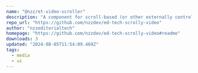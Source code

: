 ```yaml
---
name: "@nzz/et-video-scroller"
description: "A component for scroll-based (or other externally controlled) playback."
repo_url: "https://github.com/nzzdev/ed-tech-scrolly-video"
author: "nzzeditorialtech"
homepage: "https://github.com/nzzdev/ed-tech-scrolly-video#readme"
downloads: 3
updated: "2024-08-05T11:54:09.469Z"
tags: 
  - media
  - ui
---
```

